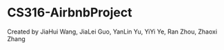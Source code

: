 # CS316-AirbnbProject
Created by JiaHui Wang, JiaLei Guo, YanLin Yu, YiYi Ye, Ran Zhou, Zhaoxi Zhang

